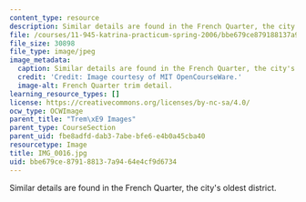 ```yaml
---
content_type: resource
description: Similar details are found in the French Quarter, the city's oldest district.
file: /courses/11-945-katrina-practicum-spring-2006/bbe679ce879188137a9464e4cf9d6734_IMG_0016.jpg
file_size: 30898
file_type: image/jpeg
image_metadata:
  caption: Similar details are found in the French Quarter, the city's oldest district.
  credit: 'Credit: Image courtesy of MIT OpenCourseWare.'
  image-alt: French Quarter trim detail.
learning_resource_types: []
license: https://creativecommons.org/licenses/by-nc-sa/4.0/
ocw_type: OCWImage
parent_title: "Trem\xE9 Images"
parent_type: CourseSection
parent_uid: fbe8adfd-dab3-7abe-bfe6-e4b0a45cba40
resourcetype: Image
title: IMG_0016.jpg
uid: bbe679ce-8791-8813-7a94-64e4cf9d6734
---
```

Similar details are found in the French Quarter, the city's oldest district.